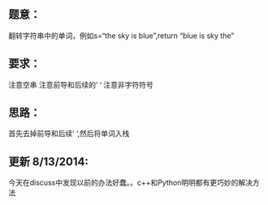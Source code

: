 ## 题意：
翻转字符串中的单词，例如s=“the sky is blue”,return “blue is sky the”

## 要求：
注意空串
注意前导和后续的’ ‘
注意非字符符号

## 思路：
首先去掉前导和后续’ ‘,然后将单词入栈

## 更新 8/13/2014:
今天在discuss中发现以前的办法好蠢。。c++和Python明明都有更巧妙的解决方法


